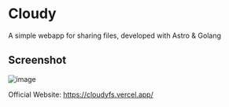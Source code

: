 # Cloudy
A simple webapp for sharing files, developed with Astro & Golang

## Screenshot

![image](https://github.com/user-attachments/assets/6c3cb5c0-24ce-4f9f-ba67-75a93ce04342)

Official Website:
https://cloudyfs.vercel.app/
